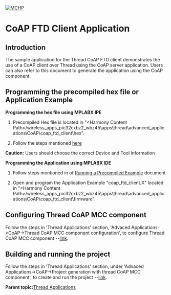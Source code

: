 [![MCHP](https://www.microchip.com/ResourcePackages/Microchip/assets/dist/images/logo.png)](https://www.microchip.com)
# CoAP FTD Client Application

## Introduction
The sample application for the Thread CoAP FTD client demonstrates the use of a CoAP client over Thread using the CoAP server application. Users can also refer to this document to generate the application using the CoAP component.

## Programming the precompiled hex file or Application Example

**Programming the hex file using MPLABX IPE**

1.  Precompiled Hex file is located in "<Harmony Content Path\>/wireless\_apps\_pic32cxbz2\_wbz45\\apps\\thread\\advanced\_applications\\CoAP\\coap\_ftd\_client\\hex".

2.  Follow the steps mentioned [here](https://microchipdeveloper.com/ipe:programming-device)


**Caution:** Users should choose the correct Device and Tool information

**Programming the Application using MPLABX IDE**

1.  Follow steps mentioned in of [Running a Precompiled Example](https://onlinedocs.microchip.com/pr/GUID-A5330D3A-9F51-4A26-B71D-8503A493DF9C-en-US-2/index.html?GUID-EA74172C-595E-4A34-B359-D42EE443F0EC) document

2.  Open and program the Application Example "coap\_ftd\_client.X" located in "<Harmony Content Path\>/wireless\_apps\_pic32cxbz2\_wbz45\\apps\\thread\\advanced\_applications\\CoAP\\coap\_ftd\_client\\firmware".

## Configuring Thread CoAP MCC component

Follow the steps in 'Thread Applications' section, 'Advaced Applications->CoAP->Thread CoAP MCC component configuration', to configure Thread CoAP MCC component --[link](https://onlinedocs.microchip.com/oxy/GUID-2DB248AF-C243-496D-9819-969E43CA63BC).


## Building and running the project

Follow the steps in 'Thread Applications' section, under 'Advaced Applications->CoAP->Project generation with thread CoAP MCC component', to create and run the project --[link](https://onlinedocs.microchip.com/oxy/GUID-2DB248AF-C243-496D-9819-969E43CA63BC).

**Parent topic:**[Thread Applications](https://onlinedocs.microchip.com/oxy/GUID-2DB248AF-C243-496D-9819-969E43CA63BC)